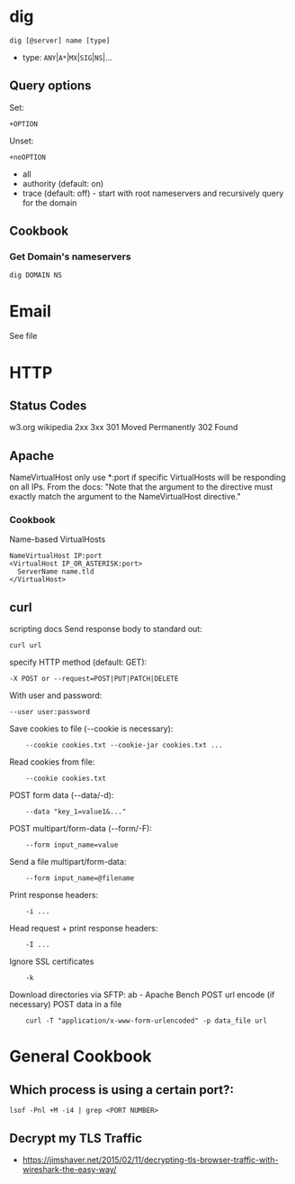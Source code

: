 # dig

```
dig [@server] name [type]
```

* type: `ANY`|`A*`|`MX`|`SIG`|`NS`|...

## Query options

Set:
```
+OPTION
```
Unset:
```
+noOPTION
```

* all
* authority (default: on)
* trace (default: off) - start with root nameservers and recursively query for the domain

## Cookbook

### Get Domain's nameservers

```
dig DOMAIN NS
```

# Email

See file

# HTTP

## Status Codes
w3.org
wikipedia
2xx
3xx
301 Moved Permanently
302 Found

## Apache
NameVirtualHost
only use *:port if specific VirtualHosts will be responding on all IPs.
From the docs: "Note that the argument to the <VirtualHost> directive must exactly match the argument to the NameVirtualHost directive."

### Cookbook
Name-based VirtualHosts
```
NameVirtualHost IP:port
<VirtualHost IP_OR_ASTERISK:port>
  ServerName name.tld
</VirtualHost>
```

## curl
scripting docs
Send response body to standard out:

    curl url

specify HTTP method (default: GET):

```
-X POST or --request=POST|PUT|PATCH|DELETE
```

With user and password:

```
--user user:password
```

Save cookies to file (--cookie is necessary):

```
    --cookie cookies.txt --cookie-jar cookies.txt ...
```

Read cookies from file:

```
    --cookie cookies.txt
```

POST form data (--data/-d):

```
    --data "key_1=value1&..."
```

POST multipart/form-data (--form/-F):

```
    --form input_name=value
```

Send a file multipart/form-data:

```
    --form input_name=@filename
```

Print response headers:

```
    -i ...
```

Head request + print response headers:

```
    -I ...
```

Ignore SSL certificates

```
    -k
```
Download directories via SFTP:
ab - Apache Bench
POST
url encode (if necessary) POST data in a file
```
    curl -T "application/x-www-form-urlencoded" -p data_file url
```

# General Cookbook

## Which process is using a certain port?:
```
lsof -Pnl +M -i4 | grep <PORT NUMBER>
```

## Decrypt my TLS Traffic

* https://jimshaver.net/2015/02/11/decrypting-tls-browser-traffic-with-wireshark-the-easy-way/

